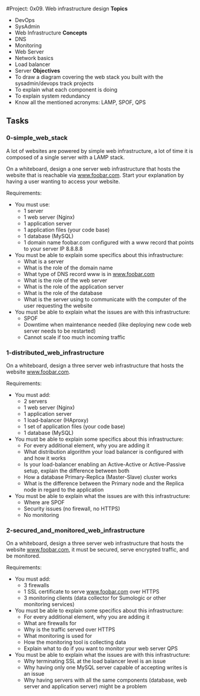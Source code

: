 
#Project: 0x09. Web infrastructure design
**Topics**
- DevOps
- SysAdmin
- Web Infrastructure
**Concepts**
- DNS
- Monitoring
- Web Server
- Network basics
- Load balancer
- Server
**Objectives**
- To draw a diagram covering the web stack you built with the sysadmin/devops track projects
- To explain what each component is doing
- To explain system redundancy
- Know all the mentioned acronyms: LAMP, SPOF, QPS

## Tasks
### 0-simple_web_stack
A lot of websites are powered by simple web infrastructure, a lot of time it is composed of a single server with a LAMP stack.

On a whiteboard, design a one server web infrastructure that hosts the website that is reachable via www.foobar.com. Start your explanation by having a user wanting to access your website.

Requirements:

- You must use:  
	- 1 server
	- 1 web server (Nginx)
	- 1 application server
	- 1 application files (your code base)
	- 1 database (MySQL)
	- 1 domain name foobar.com configured with a www record that points to your server IP 8.8.8.8
- You must be able to explain some specifics about this infrastructure:  
	- What is a server
	- What is the role of the domain name
	- What type of DNS record www is in www.foobar.com
	- What is the role of the web server
	- What is the role of the application server
	- What is the role of the database
	- What is the server using to communicate with the computer of the user requesting the website
- You must be able to explain what the issues are with this infrastructure:  
	- SPOF
	- Downtime when maintenance needed (like deploying new code web server needs to be restarted)
	- Cannot scale if too much incoming traffic

### 1-distributed_web_infrastructure
On a whiteboard, design a three server web infrastructure that hosts the website www.foobar.com.

Requirements:

- You must add:  
	- 2 servers
	- 1 web server (Nginx)
	- 1 application server
	- 1 load-balancer (HAproxy)
 	- 1 set of application files (your code base)
	- 1 database (MySQL)
- You must be able to explain some specifics about this infrastructure:  
	- For every additional element, why you are adding it
	- What distribution algorithm your load balancer is configured with and how it works
	- Is your load-balancer enabling an Active-Active or Active-Passive setup, explain the difference between both
	- How a database Primary-Replica (Master-Slave) cluster works
	- What is the difference between the Primary node and the Replica node in regard to the application
- You must be able to explain what the issues are with this infrastructure:
	- Where are SPOF
	- Security issues (no firewall, no HTTPS)
	- No monitoring

### 2-secured_and_monitored_web_infrastructure
On a whiteboard, design a three server web infrastructure that hosts the website www.foobar.com, it must be secured, serve encrypted traffic, and be monitored.

Requirements:

- You must add:  
	- 3 firewalls
	- 1 SSL certificate to serve www.foobar.com over HTTPS
	- 3 monitoring clients (data collector for Sumologic or other monitoring services)
- You must be able to explain some specifics about this infrastructure:  
	- For every additional element, why you are adding it
	- What are firewalls for
	- Why is the traffic served over HTTPS
	- What monitoring is used for
	- How the monitoring tool is collecting data
	- Explain what to do if you want to monitor your web server QPS
- You must be able to explain what the issues are with this infrastructure:
	- Why terminating SSL at the load balancer level is an issue
	- Why having only one MySQL server capable of accepting writes is an issue
	- Why having servers with all the same components (database, web server and application server) might be a problem

